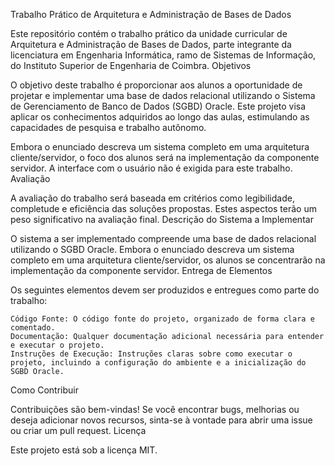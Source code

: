 Trabalho Prático de Arquitetura e Administração de Bases de Dados

Este repositório contém o trabalho prático da unidade curricular de Arquitetura e Administração de Bases de Dados, parte integrante da licenciatura em Engenharia Informática, ramo de Sistemas de Informação, do Instituto Superior de Engenharia de Coimbra.
Objetivos

O objetivo deste trabalho é proporcionar aos alunos a oportunidade de projetar e implementar uma base de dados relacional utilizando o Sistema de Gerenciamento de Banco de Dados (SGBD) Oracle. Este projeto visa aplicar os conhecimentos adquiridos ao longo das aulas, estimulando as capacidades de pesquisa e trabalho autônomo.

Embora o enunciado descreva um sistema completo em uma arquitetura cliente/servidor, o foco dos alunos será na implementação da componente servidor. A interface com o usuário não é exigida para este trabalho.
Avaliação

A avaliação do trabalho será baseada em critérios como legibilidade, completude e eficiência das soluções propostas. Estes aspectos terão um peso significativo na avaliação final.
Descrição do Sistema a Implementar

O sistema a ser implementado compreende uma base de dados relacional utilizando o SGBD Oracle. Embora o enunciado descreva um sistema completo em uma arquitetura cliente/servidor, os alunos se concentrarão na implementação da componente servidor.
Entrega de Elementos

Os seguintes elementos devem ser produzidos e entregues como parte do trabalho:

    Código Fonte: O código fonte do projeto, organizado de forma clara e comentado.
    Documentação: Qualquer documentação adicional necessária para entender e executar o projeto.
    Instruções de Execução: Instruções claras sobre como executar o projeto, incluindo a configuração do ambiente e a inicialização do SGBD Oracle.

Como Contribuir

Contribuições são bem-vindas! Se você encontrar bugs, melhorias ou deseja adicionar novos recursos, sinta-se à vontade para abrir uma issue ou criar um pull request.
Licença

Este projeto está sob a licença MIT.
